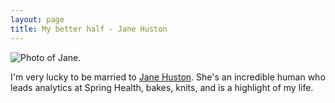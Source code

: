 ```yaml
---
layout: page
title: My better half - Jane Huston
---
```

<img src="/images/jane.jpg" alt="Photo of Jane.">

I'm very lucky to be married to <a href='https://www.linkedin.com/in/janehustonmph'>
Jane Huston</a>. She's an incredible human
who leads analytics at Spring Health, bakes, knits, 
and is a highlight of my life.
